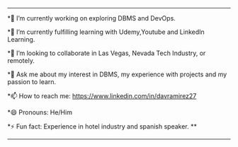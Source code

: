 ***
*🔭 I’m currently working on exploring DBMS and DevOps.

*🌱 I’m currently fulfilling learning with Udemy,Youtube and LinkedIn Learning.

*🤔  I’m looking to collaborate in Las Vegas, Nevada Tech Industry, or remotely.

*💬 Ask me about my interest in DBMS, my experience with projects and my passion to learn.

*📫 How to reach me: https://www.linkedin.com/in/davramirez27

*😄 Pronouns: He/Him

*⚡ Fun fact: Experience in hotel industry and spanish speaker. **
***